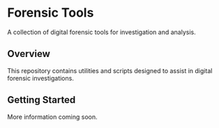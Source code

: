 # Forensic Tools

A collection of digital forensic tools for investigation and analysis.

## Overview

This repository contains utilities and scripts designed to assist in digital forensic investigations.

## Getting Started

More information coming soon.
